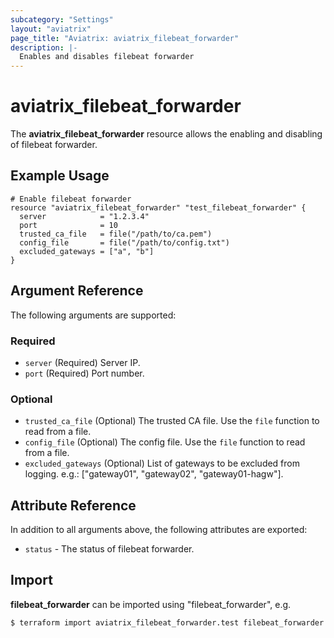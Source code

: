 ```yaml
---
subcategory: "Settings"
layout: "aviatrix"
page_title: "Aviatrix: aviatrix_filebeat_forwarder"
description: |-
  Enables and disables filebeat forwarder
---
```


# aviatrix_filebeat_forwarder

The **aviatrix_filebeat_forwarder** resource allows the enabling and disabling of filebeat forwarder.

## Example Usage

```hcl
# Enable filebeat forwarder
resource "aviatrix_filebeat_forwarder" "test_filebeat_forwarder" {
  server            = "1.2.3.4"
  port              = 10
  trusted_ca_file   = file("/path/to/ca.pem")
  config_file       = file("/path/to/config.txt")
  excluded_gateways = ["a", "b"]
}
```

## Argument Reference

The following arguments are supported:

### Required
* `server` (Required) Server IP.
* `port` (Required) Port number.

### Optional
* `trusted_ca_file` (Optional) The trusted CA file. Use the `file` function to read from a file.
* `config_file` (Optional) The config file. Use the `file` function to read from a file.
* `excluded_gateways` (Optional) List of gateways to be excluded from logging. e.g.: ["gateway01", "gateway02", "gateway01-hagw"].

## Attribute Reference

In addition to all arguments above, the following attributes are exported:

* `status` - The status of filebeat forwarder.

## Import

**filebeat_forwarder** can be imported using "filebeat_forwarder", e.g.

```
$ terraform import aviatrix_filebeat_forwarder.test filebeat_forwarder
```
